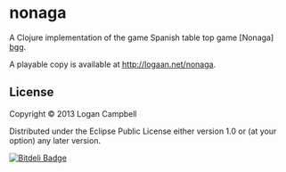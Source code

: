 # nonaga

A Clojure implementation of the game Spanish table top game [Nonaga] [bgg].

A playable copy is available at http://logaan.net/nonaga.

## License

Copyright © 2013 Logan Campbell

Distributed under the Eclipse Public License either version 1.0 or (at
your option) any later version.

[bgg]: http://boardgamegeek.com/boardgame/46614/nonaga


[![Bitdeli Badge](https://d2weczhvl823v0.cloudfront.net/logaan/nonaga/trend.png)](https://bitdeli.com/free "Bitdeli Badge")

